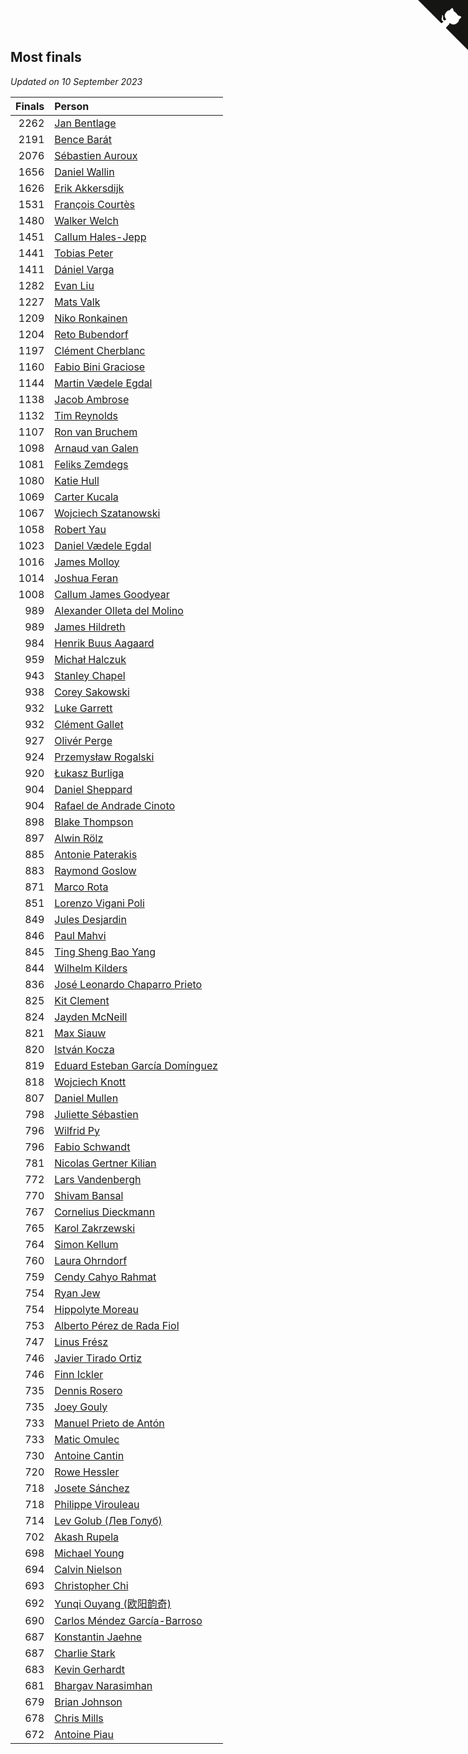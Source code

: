 ## Most finals

*Updated on 10 September 2023*

| Finals | Person |
| ---: | :--- |
| 2262 | [Jan Bentlage](https://www.worldcubeassociation.org/persons/2010BENT01) |
| 2191 | [Bence Barát](https://www.worldcubeassociation.org/persons/2008BARA01) |
| 2076 | [Sébastien Auroux](https://www.worldcubeassociation.org/persons/2008AURO01) |
| 1656 | [Daniel Wallin](https://www.worldcubeassociation.org/persons/2013WALL03) |
| 1626 | [Erik Akkersdijk](https://www.worldcubeassociation.org/persons/2005AKKE01) |
| 1531 | [François Courtès](https://www.worldcubeassociation.org/persons/2008COUR01) |
| 1480 | [Walker Welch](https://www.worldcubeassociation.org/persons/2011WELC01) |
| 1451 | [Callum Hales-Jepp](https://www.worldcubeassociation.org/persons/2012HALE01) |
| 1441 | [Tobias Peter](https://www.worldcubeassociation.org/persons/2014PETE03) |
| 1411 | [Dániel Varga](https://www.worldcubeassociation.org/persons/2008VARG01) |
| 1282 | [Evan Liu](https://www.worldcubeassociation.org/persons/2009LIUE01) |
| 1227 | [Mats Valk](https://www.worldcubeassociation.org/persons/2007VALK01) |
| 1209 | [Niko Ronkainen](https://www.worldcubeassociation.org/persons/2010RONK01) |
| 1204 | [Reto Bubendorf](https://www.worldcubeassociation.org/persons/2012BUBE01) |
| 1197 | [Clément Cherblanc](https://www.worldcubeassociation.org/persons/2014CHER05) |
| 1160 | [Fabio Bini Graciose](https://www.worldcubeassociation.org/persons/2010GRAC02) |
| 1144 | [Martin Vædele Egdal](https://www.worldcubeassociation.org/persons/2013EGDA02) |
| 1138 | [Jacob Ambrose](https://www.worldcubeassociation.org/persons/2010AMBR01) |
| 1132 | [Tim Reynolds](https://www.worldcubeassociation.org/persons/2005REYN01) |
| 1107 | [Ron van Bruchem](https://www.worldcubeassociation.org/persons/2003BRUC01) |
| 1098 | [Arnaud van Galen](https://www.worldcubeassociation.org/persons/2006GALE01) |
| 1081 | [Feliks Zemdegs](https://www.worldcubeassociation.org/persons/2009ZEMD01) |
| 1080 | [Katie Hull](https://www.worldcubeassociation.org/persons/2010HULL01) |
| 1069 | [Carter Kucala](https://www.worldcubeassociation.org/persons/2015KUCA01) |
| 1067 | [Wojciech Szatanowski](https://www.worldcubeassociation.org/persons/2011SZAT01) |
| 1058 | [Robert Yau](https://www.worldcubeassociation.org/persons/2009YAUR01) |
| 1023 | [Daniel Vædele Egdal](https://www.worldcubeassociation.org/persons/2013EGDA01) |
| 1016 | [James Molloy](https://www.worldcubeassociation.org/persons/2011MOLL01) |
| 1014 | [Joshua Feran](https://www.worldcubeassociation.org/persons/2011FERA01) |
| 1008 | [Callum James Goodyear](https://www.worldcubeassociation.org/persons/2012GOOD02) |
| 989 | [Alexander Olleta del Molino](https://www.worldcubeassociation.org/persons/2008OLLE01) |
| 989 | [James Hildreth](https://www.worldcubeassociation.org/persons/2009HILD01) |
| 984 | [Henrik Buus Aagaard](https://www.worldcubeassociation.org/persons/2006BUUS01) |
| 959 | [Michał Halczuk](https://www.worldcubeassociation.org/persons/2006HALC01) |
| 943 | [Stanley Chapel](https://www.worldcubeassociation.org/persons/2016CHAP04) |
| 938 | [Corey Sakowski](https://www.worldcubeassociation.org/persons/2011SAKO01) |
| 932 | [Luke Garrett](https://www.worldcubeassociation.org/persons/2017GARR05) |
| 932 | [Clément Gallet](https://www.worldcubeassociation.org/persons/2004GALL02) |
| 927 | [Olivér Perge](https://www.worldcubeassociation.org/persons/2007PERG01) |
| 924 | [Przemysław Rogalski](https://www.worldcubeassociation.org/persons/2013ROGA02) |
| 920 | [Łukasz Burliga](https://www.worldcubeassociation.org/persons/2013BURL01) |
| 904 | [Daniel Sheppard](https://www.worldcubeassociation.org/persons/2009SHEP01) |
| 904 | [Rafael de Andrade Cinoto](https://www.worldcubeassociation.org/persons/2007CINO01) |
| 898 | [Blake Thompson](https://www.worldcubeassociation.org/persons/2010THOM03) |
| 897 | [Alwin Rölz](https://www.worldcubeassociation.org/persons/2016ROLZ01) |
| 885 | [Antonie Paterakis](https://www.worldcubeassociation.org/persons/2012PATE01) |
| 883 | [Raymond Goslow](https://www.worldcubeassociation.org/persons/2014GOSL01) |
| 871 | [Marco Rota](https://www.worldcubeassociation.org/persons/2009ROTA01) |
| 851 | [Lorenzo Vigani Poli](https://www.worldcubeassociation.org/persons/2007POLI01) |
| 849 | [Jules Desjardin](https://www.worldcubeassociation.org/persons/2010DESJ01) |
| 846 | [Paul Mahvi](https://www.worldcubeassociation.org/persons/2012MAHV01) |
| 845 | [Ting Sheng Bao Yang](https://www.worldcubeassociation.org/persons/2008BAOY01) |
| 844 | [Wilhelm Kilders](https://www.worldcubeassociation.org/persons/2010KILD02) |
| 836 | [José Leonardo Chaparro Prieto](https://www.worldcubeassociation.org/persons/2011CHAP01) |
| 825 | [Kit Clement](https://www.worldcubeassociation.org/persons/2008CLEM01) |
| 824 | [Jayden McNeill](https://www.worldcubeassociation.org/persons/2012MCNE01) |
| 821 | [Max Siauw](https://www.worldcubeassociation.org/persons/2017SIAU02) |
| 820 | [István Kocza](https://www.worldcubeassociation.org/persons/2005KOCZ01) |
| 819 | [Eduard Esteban García Domínguez](https://www.worldcubeassociation.org/persons/2011EDUA01) |
| 818 | [Wojciech Knott](https://www.worldcubeassociation.org/persons/2011KNOT01) |
| 807 | [Daniel Mullen](https://www.worldcubeassociation.org/persons/2016MULL04) |
| 798 | [Juliette Sébastien](https://www.worldcubeassociation.org/persons/2014SEBA01) |
| 796 | [Wilfrid Py](https://www.worldcubeassociation.org/persons/2016PYWI01) |
| 796 | [Fabio Schwandt](https://www.worldcubeassociation.org/persons/2014SCHW02) |
| 781 | [Nicolas Gertner Kilian](https://www.worldcubeassociation.org/persons/2013GERT01) |
| 772 | [Lars Vandenbergh](https://www.worldcubeassociation.org/persons/2003VAND01) |
| 770 | [Shivam Bansal](https://www.worldcubeassociation.org/persons/2011BANS02) |
| 767 | [Cornelius Dieckmann](https://www.worldcubeassociation.org/persons/2009DIEC01) |
| 765 | [Karol Zakrzewski](https://www.worldcubeassociation.org/persons/2014ZAKR01) |
| 764 | [Simon Kellum](https://www.worldcubeassociation.org/persons/2016KELL12) |
| 760 | [Laura Ohrndorf](https://www.worldcubeassociation.org/persons/2009OHRN01) |
| 759 | [Cendy Cahyo Rahmat](https://www.worldcubeassociation.org/persons/2010RAHM02) |
| 754 | [Ryan Jew](https://www.worldcubeassociation.org/persons/2008JEWR01) |
| 754 | [Hippolyte Moreau](https://www.worldcubeassociation.org/persons/2008MORE02) |
| 753 | [Alberto Pérez de Rada Fiol](https://www.worldcubeassociation.org/persons/2011FIOL01) |
| 747 | [Linus Frész](https://www.worldcubeassociation.org/persons/2011FRES01) |
| 746 | [Javier Tirado Ortiz](https://www.worldcubeassociation.org/persons/2009TIRA01) |
| 746 | [Finn Ickler](https://www.worldcubeassociation.org/persons/2012ICKL01) |
| 735 | [Dennis Rosero](https://www.worldcubeassociation.org/persons/2010ROSE03) |
| 735 | [Joey Gouly](https://www.worldcubeassociation.org/persons/2007GOUL01) |
| 733 | [Manuel Prieto de Antón](https://www.worldcubeassociation.org/persons/2015ANTO04) |
| 733 | [Matic Omulec](https://www.worldcubeassociation.org/persons/2010OMUL02) |
| 730 | [Antoine Cantin](https://www.worldcubeassociation.org/persons/2010CANT02) |
| 720 | [Rowe Hessler](https://www.worldcubeassociation.org/persons/2007HESS01) |
| 718 | [Josete Sánchez](https://www.worldcubeassociation.org/persons/2015SANC18) |
| 718 | [Philippe Virouleau](https://www.worldcubeassociation.org/persons/2008VIRO01) |
| 714 | [Lev Golub (Лев Голуб)](https://www.worldcubeassociation.org/persons/2014HOLU01) |
| 702 | [Akash Rupela](https://www.worldcubeassociation.org/persons/2012RUPE01) |
| 698 | [Michael Young](https://www.worldcubeassociation.org/persons/2008YOUN02) |
| 694 | [Calvin Nielson](https://www.worldcubeassociation.org/persons/2014NIEL03) |
| 693 | [Christopher Chi](https://www.worldcubeassociation.org/persons/2014CHIC01) |
| 692 | [Yunqi Ouyang (欧阳韵奇)](https://www.worldcubeassociation.org/persons/2007YUNQ01) |
| 690 | [Carlos Méndez García-Barroso](https://www.worldcubeassociation.org/persons/2010GARC02) |
| 687 | [Konstantin Jaehne](https://www.worldcubeassociation.org/persons/2015JAEH01) |
| 687 | [Charlie Stark](https://www.worldcubeassociation.org/persons/2014STAR05) |
| 683 | [Kevin Gerhardt](https://www.worldcubeassociation.org/persons/2013GERH01) |
| 681 | [Bhargav Narasimhan](https://www.worldcubeassociation.org/persons/2011NARA02) |
| 679 | [Brian Johnson](https://www.worldcubeassociation.org/persons/2013JOHN10) |
| 678 | [Chris Mills](https://www.worldcubeassociation.org/persons/2014MILL04) |
| 672 | [Antoine Piau](https://www.worldcubeassociation.org/persons/2008PIAU01) |


<a href="https://github.com/jonatanklosko/wca_statistics" class="github-corner" aria-label="View source on Github"><svg width="80" height="80" viewBox="0 0 250 250" style="fill:#151513; color:#fff; position: absolute; top: 0; border: 0; right: 0;" aria-hidden="true"><path d="M0,0 L115,115 L130,115 L142,142 L250,250 L250,0 Z"></path><path d="M128.3,109.0 C113.8,99.7 119.0,89.6 119.0,89.6 C122.0,82.7 120.5,78.6 120.5,78.6 C119.2,72.0 123.4,76.3 123.4,76.3 C127.3,80.9 125.5,87.3 125.5,87.3 C122.9,97.6 130.6,101.9 134.4,103.2" fill="currentColor" style="transform-origin: 130px 106px;" class="octo-arm"></path><path d="M115.0,115.0 C114.9,115.1 118.7,116.5 119.8,115.4 L133.7,101.6 C136.9,99.2 139.9,98.4 142.2,98.6 C133.8,88.0 127.5,74.4 143.8,58.0 C148.5,53.4 154.0,51.2 159.7,51.0 C160.3,49.4 163.2,43.6 171.4,40.1 C171.4,40.1 176.1,42.5 178.8,56.2 C183.1,58.6 187.2,61.8 190.9,65.4 C194.5,69.0 197.7,73.2 200.1,77.6 C213.8,80.2 216.3,84.9 216.3,84.9 C212.7,93.1 206.9,96.0 205.4,96.6 C205.1,102.4 203.0,107.8 198.3,112.5 C181.9,128.9 168.3,122.5 157.7,114.1 C157.9,116.9 156.7,120.9 152.7,124.9 L141.0,136.5 C139.8,137.7 141.6,141.9 141.8,141.8 Z" fill="currentColor" class="octo-body"></path></svg></a><style>.github-corner:hover .octo-arm{animation:octocat-wave 560ms ease-in-out}@keyframes octocat-wave{0%,100%{transform:rotate(0)}20%,60%{transform:rotate(-25deg)}40%,80%{transform:rotate(10deg)}}@media (max-width:500px){.github-corner:hover .octo-arm{animation:none}.github-corner .octo-arm{animation:octocat-wave 560ms ease-in-out}}</style>
